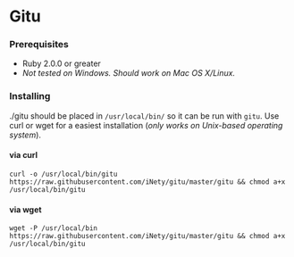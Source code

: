 # Gitu

### Prerequisites
- Ruby 2.0.0 or greater
- *Not tested on Windows. Should work on Mac OS X/Linux.*

### Installing
./gitu should be placed in `/usr/local/bin/` so it can be run with `gitu`. Use curl or wget for a easiest installation (*only works on Unix-based operating system*).

#### via curl

`curl -o /usr/local/bin/gitu https://raw.githubusercontent.com/iNety/gitu/master/gitu && chmod a+x /usr/local/bin/gitu`

#### via wget

`wget -P /usr/local/bin https://raw.githubusercontent.com/iNety/gitu/master/gitu && chmod a+x /usr/local/bin/gitu`
